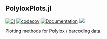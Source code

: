 ## PolyloxPlots.jl

[![CI](https://github.com/mauricelanghinrichs/PolyloxPlots.jl/actions/workflows/CI.yml/badge.svg?branch=main)](https://github.com/mauricelanghinrichs/PolyloxPlots.jl/actions/workflows/CI.yml)
[![codecov](https://codecov.io/gh/mauricelanghinrichs/PolyloxPlots.jl/graph/badge.svg?token=BLL46YTJY7)](https://codecov.io/gh/mauricelanghinrichs/PolyloxPlots.jl)
[![Documentation](https://github.com/mauricelanghinrichs/PolyloxPlots.jl/actions/workflows/Documentation.yml/badge.svg?branch=main)](https://github.com/mauricelanghinrichs/PolyloxPlots.jl/actions/workflows/Documentation.yml)
[![](https://img.shields.io/badge/docs-dev-blue.svg)](https://mauricelanghinrichs.github.io/PolyloxPlots.jl/dev/)

Plotting methods for Polylox / barcoding data.

